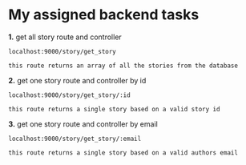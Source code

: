 # My assigned backend tasks

**1.** get all story route and controller

```
localhost:9000/story/get_story
```

```
this route returns an array of all the stories from the database
```

**2.** get one story route and controller by id

```
localhost:9000/story/get_story/:id
```

```
this route returns a single story based on a valid story id
```

**3.** get one story route and controller by email

```
localhost:9000/story/get_story/:email
```

```
this route returns a single story based on a valid authors email
```
